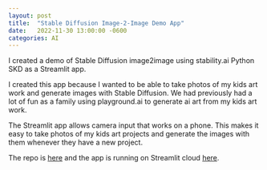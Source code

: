 ```yaml
---
layout: post
title:  "Stable Diffusion Image-2-Image Demo App"
date:   2022-11-30 13:00:00 -0600
categories: AI
---
```


I created a demo of Stable Diffusion image2image using stability.ai Python SKD as a Streamlit app.

I created this app because I wanted to be able to take photos of my kids art work and generate images with Stable Diffusion. We had previously had a lot of fun as a family using playground.ai to generate ai art from my kids art work. 

The Streamlit app allows camera input that works on a phone. This makes it easy to take photos of my kids art projects and generate the images with them whenever they have a new project.

The repo is [here](https://github.com/brandco/SD_image2image_streamlit_demo) and the app is running on Streamlit cloud [here](https://brandco-sd-image2image-streamlit-demo-app-ne4wgj.streamlit.app/).